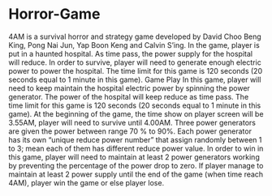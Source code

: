 # Horror-Game
4AM is a survival horror and strategy game developed by David Choo Beng King, Pong Nai Jun, Yap Boon Keng and Calvin S’ing. In the game, player is put in a haunted hospital. As time pass, the power supply for the hospital will reduce.  In order to survive, player will need to generate enough electric power to power the hospital. The time limit for this game is 120 seconds (20 seconds equal to 1 minute in this game). 
Game Play
In this game, player will need to keep maintain the hospital electric power by spinning the power generator. The power of the hospital will keep reduce as time pass. The time limit for this game is 120 seconds (20 seconds equal to 1 minute in this game). At the beginning of the game, the time show on player screen will be 3.55AM, player will need to survive until 4.00AM. Three power generators are given the power between range 70 % to 90%.  Each power generator has its own “unique reduce power number” that assign randomly between 1 to 3; mean each of them has different reduce power value. In order to win in this game, player will need to maintain at least 2 power generators working by preventing the percentage of the power drop to zero. If player manage to maintain at least 2 power supply until the end of the game (when time reach 4AM), player win the game or else player lose.
